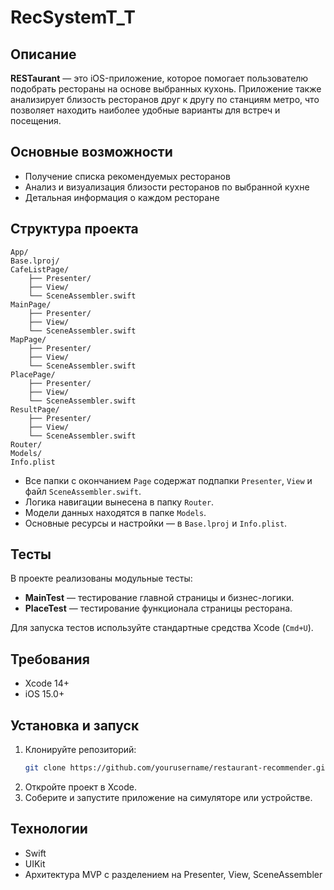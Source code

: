 # RecSystemT_T

## Описание

**RESTaurant** — это iOS-приложение, которое помогает пользователю подобрать рестораны на основе выбранных кухонь. Приложение также анализирует близость ресторанов друг к другу по станциям метро, что позволяет находить наиболее удобные варианты для встреч и посещения.

## Основные возможности

- Получение списка рекомендуемых ресторанов
- Анализ и визуализация близости ресторанов по выбранной кухне
- Детальная информация о каждом ресторане

## Структура проекта

```
App/
Base.lproj/
CafeListPage/
    ├── Presenter/
    ├── View/
    └── SceneAssembler.swift
MainPage/
    ├── Presenter/
    ├── View/
    └── SceneAssembler.swift
MapPage/
    ├── Presenter/
    ├── View/
    └── SceneAssembler.swift
PlacePage/
    ├── Presenter/
    ├── View/
    └── SceneAssembler.swift
ResultPage/
    ├── Presenter/
    ├── View/
    └── SceneAssembler.swift
Router/
Models/
Info.plist
```

- Все папки с окончанием `Page` содержат подпапки `Presenter`, `View` и файл `SceneAssembler.swift`.
- Логика навигации вынесена в папку `Router`.
- Модели данных находятся в папке `Models`.
- Основные ресурсы и настройки — в `Base.lproj` и `Info.plist`.

## Тесты

В проекте реализованы модульные тесты:
- **MainTest** — тестирование главной страницы и бизнес-логики.
- **PlaceTest** — тестирование функционала страницы ресторана.

Для запуска тестов используйте стандартные средства Xcode (`Cmd+U`).

## Требования

- Xcode 14+
- iOS 15.0+

## Установка и запуск

1. Клонируйте репозиторий:
   ```bash
   git clone https://github.com/yourusername/restaurant-recommender.git
   ```
2. Откройте проект в Xcode.
3. Соберите и запустите приложение на симуляторе или устройстве.

## Технологии

- Swift
- UIKit
- Архитектура MVP с разделением на Presenter, View, SceneAssembler
